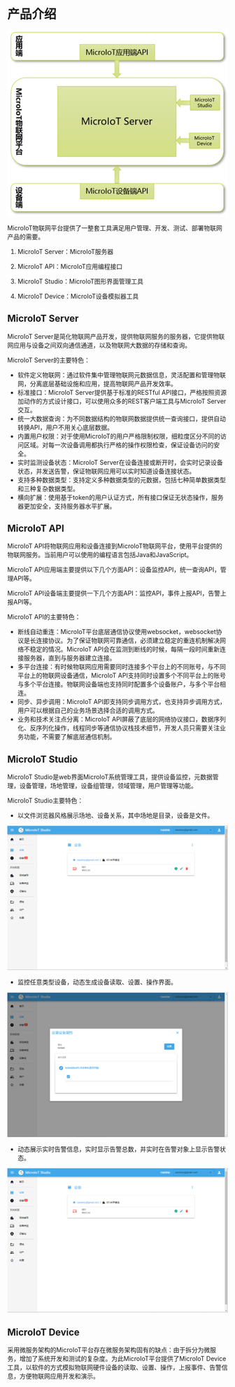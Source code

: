 # 产品介绍

![img36](../img/img36.png)

MicroIoT物联网平台提供了一整套工具满足用户管理、开发、测试、部署物联网产品的需要。

1. MicroIoT Server：MicroIoT服务器

2. MicroIoT API：MicroIoT应用编程接口

3. MicroIoT Studio：MicroIoT图形界面管理工具

4. MicroIoT Device：MicroIoT设备模拟器工具

## MicroIoT Server

MicroIoT Server是简化物联网产品开发，提供物联网服务的服务器，它提供物联网应用与设备之间双向通信通道，以及物联网大数据的存储和查询。

MicroIoT Server的主要特色：

- 软件定义物联网：通过软件集中管理物联网元数据信息，灵活配置和管理物联网，分离底层基础设施和应用，提高物联网产品开发效率。
- 标准接口：MicroIoT Server提供基于标准的RESTful API接口，严格按照资源加动作的方式设计接口，可以使用众多的REST客户端工具与MicroIoT Server交互。
- 统一大数据查询：为不同数据结构的物联网数据提供统一查询接口，提供自动转换API，用户不用关心底层数据。
- 内置用户权限：对于使用MicroIoT的用户严格限制权限，细粒度区分不同的访问区域。对每一次设备调用都执行严格的操作权限检查，保证设备访问的安全。
- 实时监测设备状态：MicroIoT Server在设备连接或断开时，会实时记录设备状态，并发送告警，保证物联网应用可以实时知道设备连接状态。
- 支持多种数据类型：支持定义多种数据类型的元数据，包括七种简单数据类型和三种复杂数据类型。
- 横向扩展：使用基于token的用户认证方式，所有接口保证无状态操作，服务器更加安全，支持服务器水平扩展。

## MicroIoT API

MicroIoT API将物联网应用和设备连接到MicroIoT物联网平台，使用平台提供的物联网服务。当前用户可以使用的编程语言包括Java和JavaScript。

MicroIoT API应用端主要提供以下几个方面API：设备监控API，统一查询API，管理API等。

MicroIoT API设备端主要提供一下几个方面API：监控API，事件上报API，告警上报API等。

MicroIoT API的主要特色：

- 断线自动重连：MicroIoT平台底层通信协议使用websocket，websocket协议是长连接协议。为了保证物联网可靠通信，必须建立稳定的重连机制解决网络不稳定的情况。MicroIoT API会在监测到断线的时候，每隔一段时间重新连接服务器，直到与服务器建立连接。
- 多平台连接：有时候物联网应用需要同时连接多个平台上的不同账号，与不同平台上的物联网设备通信，MicroIoT API支持同时设置多个不同平台上的账号与多个平台连接。物联网设备端也支持同时配置多个设备账户，与多个平台相连。
- 同步、异步调用：MicroIoT API即支持同步调用方式，也支持异步调用方式，用户可以根据自己的业务场景选择合适的调用方式。
- 业务和技术关注点分离：MicroIoT API屏蔽了底层的网络协议接口，数据序列化、反序列化操作，线程同步等通信协议栈技术细节，开发人员只需要关注业务功能，不需要了解底层通信机制。
## MicroIoT Studio

MicroIoT Studio是web界面MicroIoT系统管理工具，提供设备监控，元数据管理，设备管理，场地管理，设备组管理，领域管理，用户管理等功能。

MicroIoT Studio主要特色：                                                                    

- 以文件浏览器风格展示场地、设备关系，其中场地是目录，设备是文件。

![img37](../img/img37.png)

- 监控任意类型设备，动态生成设备读取、设置、操作界面。

![img38](../img/img38.png)

- 动态展示实时告警信息，实时显示告警总数，并实时在告警对象上显示告警状态。

![img39](../img/img39.png)

## MicroIoT Device

采用微服务架构的MicroIoT平台存在微服务架构固有的缺点：由于拆分为微服务，增加了系统开发和测试的复杂度。为此MicroIoT平台提供了MicroIoT Device工具，以软件的方式模拟物联网硬件设备的读取、设置、操作，上报事件、告警信息，方便物联网应用开发和演示。
